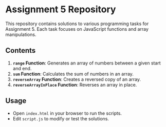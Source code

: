 # Assignment 5 Repository

This repository contains solutions to various programming tasks for Assignment 5. Each task focuses on JavaScript functions and array manipulations.

## Contents

1. **`range` Function**: Generates an array of numbers between a given start and end.
2. **`sum` Function**: Calculates the sum of numbers in an array.
3. **`reverseArray` Function**: Creates a reversed copy of an array.
4. **`reverseArrayInPlace` Function**: Reverses an array in place.

## Usage

- Open `index.html` in your browser to run the scripts.
- Edit `script.js` to modify or test the solutions.
